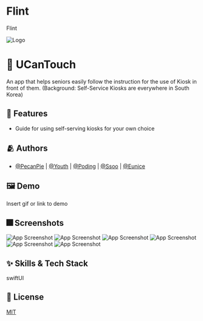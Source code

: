 # Flint
Flint 


![Logo](https://dummyimage.com/1000x300/000/fff.png)


# :iphone: UCanTouch

An app that helps seniors easily follow the instruction for the use of Kiosk in front of them.
(Background: Self-Service Kiosks are everywhere in South Korea)


## :pushpin: Features 

- Guide for using self-serving kiosks for your own choice


## :people_hugging: Authors

- [@PecanPie](https://github.com/UnbusyHoneyBee) | [@Youth](https://github.com/kimscastle) | [@Poding](https://github.com/Poding0) | [@Ssoo](https://github.com/22Seongsoo) | [@Eunice](https://github.com/EuniceNam)


## :framed_picture: Demo

Insert gif or link to demo


## :fireworks: Screenshots

![App Screenshot](https://dummyimage.com/250x500/000/fff.png)
![App Screenshot](https://dummyimage.com/250x500/000/fff.png)
![App Screenshot](https://dummyimage.com/250x500/000/fff.png)
![App Screenshot](https://dummyimage.com/250x500/000/fff.png)
![App Screenshot](https://dummyimage.com/250x500/000/fff.png)
![App Screenshot](https://dummyimage.com/250x500/000/fff.png)


## :sparkles: Skills & Tech Stack
swiftUI


## :lock_with_ink_pen: License

[MIT](https://choosealicense.com/licenses/mit/)
